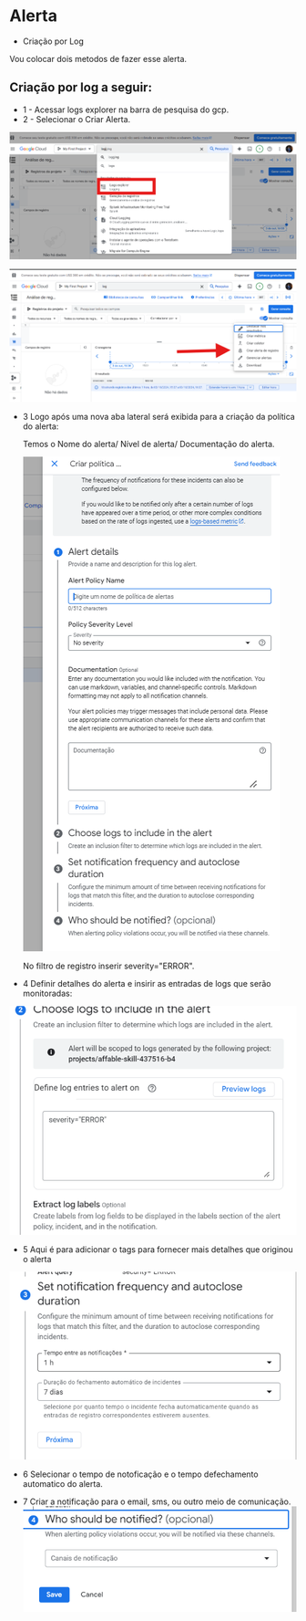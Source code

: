 # Alerta

- Criação por Log

Vou colocar dois metodos de fazer esse alerta.



## Criação por log a seguir:

- 1 - Acessar logs explorer na barra de pesquisa do gcp.
- 2 - Selecionar o Criar Alerta.

![Imagem 1 pesquisar criar alerta por log](img/1.png)

![Imagem 2 para criar alerta por log](img/2.png)


- 3 Logo após uma nova aba lateral será exibida para a criação da política do alerta:

    Temos o Nome do alerta/ Nível de alerta/ Documentação do alerta.

    ![Imagem 3 configuração do alerta](img/3.png)

    No filtro de registro inserir severity="ERROR".

- 4 Definir detalhes do alerta e insirir as entradas de logs que serão monitoradas:

![Imagem 3 configuração do alerta](img/44.png)

- 5 Aqui é para adicionar o tags para fornecer mais detalhes  que originou o alerta

![Imagem 3 configuração do alerta](img/5.png)


- 6 Selecionar o tempo de notoficação e o tempo defechamento automatico do alerta.

- 7 Criar a notificação para o email, sms, ou outro meio de comunicação.
![Imagem 3 configuração do alerta](img/6.png)

